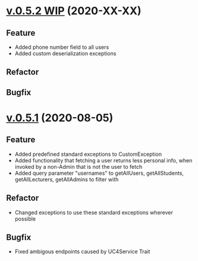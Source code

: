 # [v.0.5.2 WIP](https://github.com/upb-uc4/University-Credits-4.0/compare/user-v0.5.1...user-v0.5.2) (2020-XX-XX)
## Feature
- Added phone number field to all users
- Added custom deserialization exceptions 
## Refactor

## Bugfix

# [v.0.5.1](https://github.com/upb-uc4/University-Credits-4.0/compare/v0.5.0...user-v0.5.1) (2020-08-05)
## Feature
- Added predefined standard exceptions to CustomException
- Added functionality that fetching a user returns less personal info, when invoked by a non-Admin that is not the user to fetch
- Added query parameter "usernames" to getAllUsers, getAllStudents, getAllLecturers, getAllAdmins to filter with
## Refactor
- Changed exceptions to use these standard exceptions wherever possible
## Bugfix
- Fixed ambigous endpoints caused by UC4Service Trait